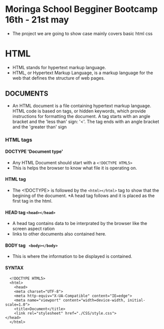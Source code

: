 # Moringa School Begginer Bootcamp 16th - 21st may 
* The project we are going to show case mainly covers basic html css

# HTML
* HTML stands for hypertext markup language. 
* HTML, or Hypertext Markup Language, is a markup language for the web that defines the structure of web pages.

## DOCUMENTS

* An HTML document is a file containing hypertext markup language. HTML code is based on tags, or hidden keywords, which provide  instructions for formatting the document. A tag starts with an angle bracket and the 'less than' sign: '<'. The tag ends with an angle  bracket and the 'greater than' sign 

### HTML tags

#### DOCTYPE 'Document type'
* Any HTML Document should start with a `<!DOCTYPE HTML5>`
* This is helps the browser to know what file it is operating on.
#### HTML tag <html></html>
* The <!DOCTYPE> is followed by the `<html></html>` tag to show that the begining of the document.
*A head tag follows and it is placed as the first tag in the html. 

#### HEAD tag `<head></head>`
* A head tag contains data to be interprated by the browser like the screen aspect ration
* links to other documents also contained here.

#### BODY tag  ` <body></body>` 

* This is where the information to be displayed is contained.

#### SYNTAX


```
  <!DOCTYPE HTML5>
  <html>
    <head>
    <meta charset="UTF-8">
    <meta http-equiv="X-UA-Compatible" content="IE=edge">
    <meta name="viewport" content="width=device-width, initial-scale=1.0">
    <title>Document</title>
    <link rel="stylesheet" href="./CSS/style.css">
</head>
  </html>
```


